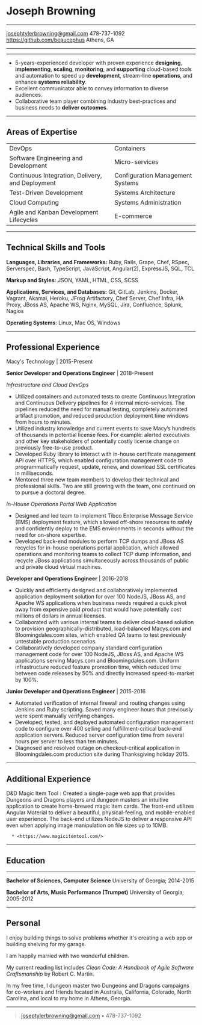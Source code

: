 # Joseph Browning

-------------------------------- -------------
<josephtylerbrowning@gmail.com>   478-737-1092
<https://github.com/beaucephus>     Athens, GA
-------------------------------- -------------

---   

* 5-years-experienced developer with proven experience <strong>designing</strong>, <strong>implementing</strong>, <strong>scaling</strong>, <strong>monitoring</strong>, and <strong>supporting</strong>
cloud-based tools and automation to speed up <strong>development</strong>, stream-line <strong>operations</strong>, and enhance <strong>systems reliability</strong>.
* Excellent communicator able to convey information to diverse audiences.
* Collaborative team player combining industry best-practices and business needs to <strong>deliver outcomes</strong>.

----

## Areas of Expertise  

<table>
    <tr>
        <td>DevOps</td>
        <td>Containers</td>
    </tr>
    <tr>
        <td>Software Engineering and Development</td>
        <td>Micro-services</td>
    </tr>
    <tr>
        <td>Continuous Integration, Delivery, and Deployment</td>
        <td>Configuration Management Systems</td>
    </tr>
    <tr>
        <td>Test-Driven Development</td>
        <td>Systems Architecture</td>
    </tr>
    <tr>
        <td>Cloud Computing</td>
        <td>Systems Administration</td>
    </tr>
    <tr>
        <td>Agile and Kanban Development Lifecycles</td>
        <td>E-commerce</td>
    </tr>
</table>

----

## Technical Skills and Tools

__Languages, Libraries, and Frameworks:__ Ruby, Rails, Grape, Chef, RSpec, Serverspec, Bash, TypeScript, JavaScript, Angular(2), ExpressJS, SQL, TCL

__Markup and Styles:__ JSON, YAML, HTML, CSS, SCSS

__Applications, Services, and Databases:__ Git, GitLab, Jenkins, Docker, Vagrant, Akamai, Heroku, JFrog Artifactory, Chef Server, Chef Infra, HA Proxy, JBoss AS, Apache WS, Nginx, MySQL, Jira, Confluence, Splunk, Nagios

__Operating Systems__: Linux, Mac OS, Windows

----

## Professional Experience

Macy's Technology | 2015-Present

__Senior Developer and Operations Engineer__ | 2018-Present

_Infrastructure and Cloud DevOps_

* Utilized containers and automated tests to create Continuous Integration and Continuous Delivery pipelines for 4
internal micro-services. The pipelines reduced the need for manual testing, completely automated artifact promotion,
and reduced production deployment time windows from hours to minutes.
* Utilized industry knowledge and current events to save Macy’s hundreds of thousands in potential license fees.  For example: alerted executives and other key stakeholders of potentially costly license change on previously free-to-use product.
* Developed Ruby library to interact with in-house certificate management API over HTTPS, which enabled configuration
management code to programmatically request, update, renew, and download SSL certificates in milliseconds.
* Mentored three new team members to develop their technical and professional skills. Two are still growing with the
team, one continued on to pursue a doctoral degree.

_In-House Operations Portal Web Application_

* Designed and led team to implement Tibco Enterprise Message Service (EMS) deployment feature, which allowed
off-shore resources to safely and confidently deploy to the EMS environments in seconds without the need for on-shore
expertise.
* Developed back-end modules to perform TCP dumps and JBoss AS recycles for in-house operations portal application,
which allowed operations and monitoring teams to collect TCP dump information, and recycle JBoss applications
simultaneously across thousands of public and private cloud virtual machines.

__Developer and Operations Engineer__ | 2016-2018

* Quickly and efficiently designed and collaboratively implemented application deployment solution for over 100 NodeJS,
JBoss AS, and Apache WS applications when business needs required a quick pivot away from expensive paid product that
would have potentially cost millions of dollars in annual licenses.
* Collaborated with various internal teams to deliver cloud-based solution to provision geographically-distributed,
load-balanced Macys.com and Bloomingdales.com sites, which enabled QA teams to test previously untestable production
scenarios.
* Collaboratively developed company standard configuration management code for over 100 NodeJS, JBoss AS, and Apache WS
applications serving Macys.com and Bloomingdales.com. Uniform infrastructure reduced feature promotion time, which
reduced time between code releases by 50% and directly increased speed-to-market by 100%.

__Junior Developer and Operations Engineer__ | 2015-2016

* Automated verification of internal firewall and routing changes using Jenkins and Ruby scripting. Saved many
engineer hours that previously were spent manually verifying changes.
* Developed, tested, and deployed automated configuration management code to configure over 400 selling and
fulfillment-critical back-end application servers. Reduced server configuration time from several hours per server to less than ten minutes.  
* Diagnosed and resolved outage on checkout-critical application in Bloomingdales.com production site during
Thanksgiving holiday 2015.

----

## Additional Experience

D&D Magic Item Tool
: Created a single-page web app that provides Dungeons and Dragons players and dungeon masters an intuitive application
to create home-brewed magic item cards. The front-end utilizes Angular Material to deliver a beautiful,
physical-feeling, and mobile-enabled user experience. The back-end utilizes NodeJS to deliver a responsive API even
when applying image manipulation on file sizes up to 10MB.

      * <https://www.magicitemtool.com/>

----

## Education

-------------------------------------------------- ---------------------------------
__Bachelor of Sciences, Computer Science__          University of Georgia; 2014-2015

__Bachelor of Arts, Music Performance (Trumpet)__   University of Georgia; 2005-2012
-------------------------------------------------- ---------------------------------

## Personal
I enjoy building things to solve problems whether it's creating a web app or building shelving for my garage.

I am happily married with two wonderful children.

My current reading list includes _Clean Code: A Handbook of Agile Software Craftsmanship_ by Robert C. Martin.

In my free time, I dungeon master two Dungeons and Dragons campaigns for co-workers and friends located in Australia,
California, Colorado, North Carolina, and local to my home in Athens, Georgia.

----

> <joseptylerbrowning@gmail.com> • 478-737-1092
